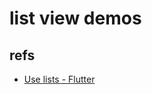 # list view demos

## refs

- [Use lists - Flutter](https://flutter.dev/docs/cookbook/lists/basic-list)
